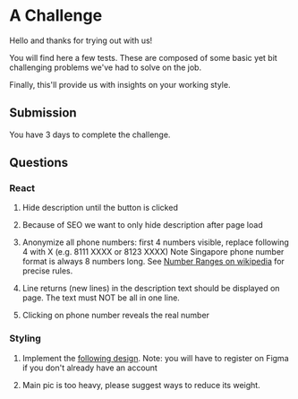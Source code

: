 # A Challenge

Hello and thanks for trying out with us!

You will find here a few tests. These are composed of some basic yet bit challenging problems we've had to solve on the job.

Finally, this'll provide us with insights on your working style.

## Submission

You have 3 days to complete the challenge.

## Questions

### React

1. Hide description until the button is clicked

2. Because of SEO we want to only hide description after page load

3. Anonymize all phone numbers: first 4 numbers visible, replace following 4 with X (e.g. 8111 XXXX or 8123 XXXX)
   Note Singapore phone number format is always 8 numbers long.
   See [Number Ranges on wikipedia](https://en.wikipedia.org/wiki/Telephone_numbers_in_Singapore#Number_ranges) for precise rules.

4. Line returns (new lines) in the description text should be displayed on page. The text must NOT be all in one line.

5. Clicking on phone number reveals the real number



### Styling

1. Implement the [following design](https://www.figma.com/file/LD6V4b84Vnnifk6k9loTwS/Tavia---FE-challenge---Project-card-design?type=design&node-id=0%3A1&mode=design&t=uPU2jKS9c2LhQ50P-1).
   Note: you will have to register on Figma if you don't already have an account

2. Main pic is too heavy, please suggest ways to reduce its weight.
